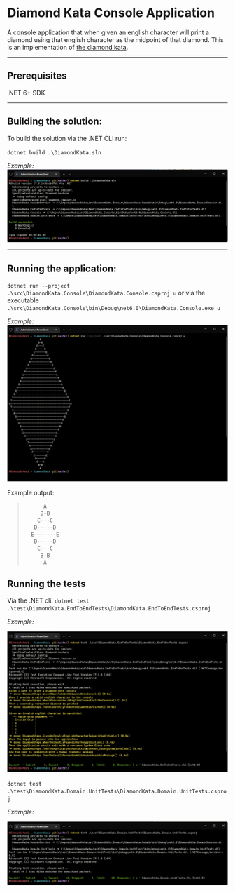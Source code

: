 # Diamond Kata Console Application

A console application that when given an english character will print a diamond using that english character as the midpoint of that diamond. This is an implementation of [the diamond kata](https://github.com/davidwhitney/CodeDojos/tree/master/Diamond%20Kata).

___

## Prerequisites
.NET 6+ SDK
___

## Building the solution:

To build the solution via the .NET CLI run:

`dotnet build .\DiamondKata.sln`

_Example:_
<img src="./assets/Build.png?sanitize=true" />

___

## Running the application:
 
`dotnet run --project .\src\DiamondKata.Console\DiamondKata.Console.csproj u` or via the executable `.\src\DiamondKata.Console\bin\Debug\net6.0\DiamondKata.Console.exe u`

_Example:_
<img src="./assets/Run.png?sanitize=true" />

Example output:
>           A
>          B-B
>         C---C
>        D-----D
>       E-------E
>        D-----D
>         C---C
>          B-B
>           A

## Running the tests

Via the .NET cli: 
`dotnet test .\test\DiamondKata.EndToEndTests\DiamondKata.EndToEndTests.csproj`

_Example:_

<img src="./assets/EndToEndTests.png?sanitize=true" />


`dotnet test .\test\DiamondKata.Domain.UnitTests\DiamondKata.Domain.UnitTests.csproj`

_Example:_

<img src="./assets/UnitTests.png?sanitize=true" />
